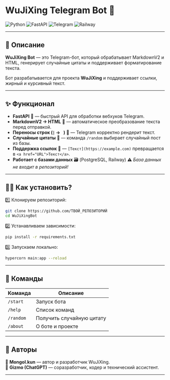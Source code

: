 # WuJiXing Telegram Bot 🚀

![Python](https://img.shields.io/badge/python-3670A0?style=for-the-badge&logo=python&logoColor=ffdd54)
![FastAPI](https://img.shields.io/badge/FastAPI-005571?style=for-the-badge&logo=fastapi)
![Telegram](https://img.shields.io/badge/Telegram-2CA5E0?style=for-the-badge&logo=telegram&logoColor=white)
![Railway](https://img.shields.io/badge/Deployed-Railway-blue?style=for-the-badge&logo=railway)

---

## 📌 Описание
**WuJiXing Bot** — это Telegram-бот, который обрабатывает MarkdownV2 и HTML, генерирует случайные цитаты и поддерживает форматирование текста.  

Бот разрабатывается для проекта **WuJiXing** и поддерживает ссылки, жирный и курсивный текст.  

---

## ✨ Функционал
- **FastAPI** 🚀 — быстрый API для обработки вебхуков Telegram.  
- **MarkdownV2 → HTML** 🎨 — автоматическое преобразование текста перед отправкой.  
- **Переносы строк (`|` → `
`)** 📜 — Telegram корректно рендерит текст.  
- **Случайные цитаты** 🎲 — команда `/random` выбирает случайный пост из базы.  
- **Поддержка ссылок** 🔗 — `[Текст](https://example.com)` превращается в `<a href="URL">Текст</a>`.  
- **Работает с базами данных** 🗃️ (PostgreSQL, Railway) **⚠️** *База данных не входит в репозиторий!*  

---

## 💁‍♀️ Как установить?
1️⃣ Клонируем репозиторий:
```bash
git clone https://github.com/ТВОЙ_РЕПОЗИТОРИЙ
cd WuJiXingBot
```
2️⃣ Устанавливаем зависимости:
```bash
pip install -r requirements.txt
```
3️⃣ Запускаем локально:
```bash
hypercorn main:app --reload
```

---

## 🤖 Команды
| **Команда**  | **Описание**  |
|-------------|-------------|
| `/start`    | Запуск бота  |
| `/help`     | Список команд  |
| `/random`   | Получить случайную цитату  |
| `/about`    | О боте и проекте  |

---

## **👤 Авторы**
🔹 **Mongol.kun** — автор и разработчик WuJiXing.  
🔹 **Gizmo (ChatGPT)** — соразработчик, кодер и технический ассистент.  

---
